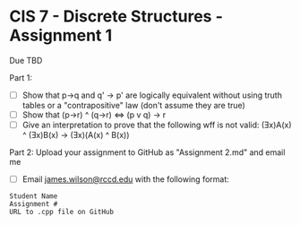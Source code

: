 # CIS 7 - Discrete Structures - Assignment 1
Due TBD

Part 1: 
 - [ ] Show that p->q and q' -> p' are logically equivalent without using truth tables or a "contrapositive" law (don't assume they are true)
 - [ ] Show that (p->r) ^ (q->r) <=> (p v q) -> r
 - [ ] Give an interpretation to prove that the following wff is not valid:
 (Ǝx)A(x) ^ (Ǝx)B(x) -> (Ǝx)(A(x) ^ B(x))  
 
Part 2: Upload your assignment to GitHub as "Assignment 2.md" and email me  
  - [ ] Email james.wilson@rccd.edu with the following format:

```
Student Name
Assignment #
URL to .cpp file on GitHub
```
